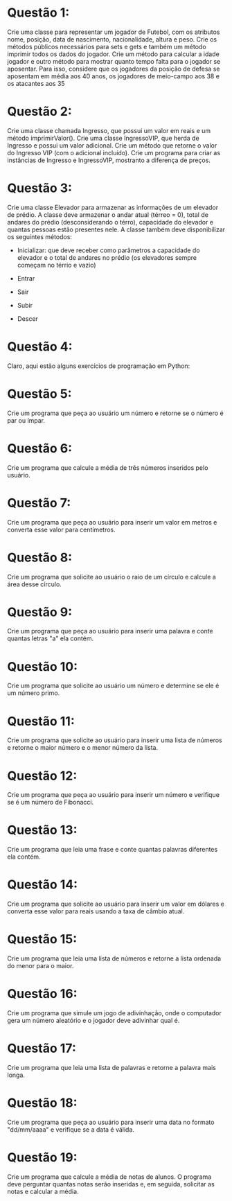 # Questão 1:
Crie uma classe para representar um jogador de Futebol, com os atributos nome, posição, data de nascimento, nacionalidade, altura e peso. Crie os métodos públicos necessários para sets e gets e também um método imprimir todos os dados do jogador. Crie um método para calcular a idade jogador e outro método para mostrar quanto tempo falta para o jogador se aposentar. Para isso, considere que os jogadores da posição de defesa se aposentam em média aos 40 anos, os jogadores de meio-campo aos 38 e os atacantes aos 35

# Questão 2:
Crie uma classe chamada Ingresso, que possui um valor em reais e um método imprimirValor(). Crie uma classe IngressoVIP, que herda de Ingresso e possui um valor adicional. Crie um método que retorne o valor do Ingresso VIP (com o adicional incluído). Crie um programa para criar as instâncias de Ingresso e IngressoVIP, mostranto a diferença de preços.

# Questão 3:
Crie uma classe Elevador para armazenar as informações de um elevador de prédio. A classe deve armazenar o andar atual (térreo = 0), total de andares do prédio (desconsiderando o térro), capacidade do elevador e quantas pessoas estão presentes nele. A classe também deve disponibilizar os seguintes métodos:
- Inicializar: que deve receber como parâmetros a capacidade do elevador e o total de andares no prédio (os elevadores sempre começam no térrio e vazio)

- Entrar
- Sair
- Subir
- Descer



# Questão 4:
Claro, aqui estão alguns exercícios de programação em Python:

# Questão 5:
Crie um programa que peça ao usuário um número e retorne se o número é par ou ímpar.

# Questão 6:
Crie um programa que calcule a média de três números inseridos pelo usuário.

# Questão 7:
Crie um programa que peça ao usuário para inserir um valor em metros e converta esse valor para centímetros.

# Questão 8:
Crie um programa que solicite ao usuário o raio de um círculo e calcule a área desse círculo.

# Questão 9:
Crie um programa que peça ao usuário para inserir uma palavra e conte quantas letras "a" ela contém.

# Questão 10:
Crie um programa que solicite ao usuário um número e determine se ele é um número primo.

# Questão 11:
Crie um programa que solicite ao usuário para inserir uma lista de números e retorne o maior número e o menor número da lista.

# Questão 12:
Crie um programa que peça ao usuário para inserir um número e verifique se é um número de Fibonacci.

# Questão 13:
Crie um programa que leia uma frase e conte quantas palavras diferentes ela contém.

# Questão 14:
Crie um programa que solicite ao usuário para inserir um valor em dólares e converta esse valor para reais usando a taxa de câmbio atual.

# Questão 15:
Crie um programa que leia uma lista de números e retorne a lista ordenada do menor para o maior.

# Questão 16:
Crie um programa que simule um jogo de adivinhação, onde o computador gera um número aleatório e o jogador deve adivinhar qual é.

# Questão 17:
Crie um programa que leia uma lista de palavras e retorne a palavra mais longa.

# Questão 18:
Crie um programa que peça ao usuário para inserir uma data no formato "dd/mm/aaaa" e verifique se a data é válida.

# Questão 19:
Crie um programa que calcule a média de notas de alunos. O programa deve perguntar quantas notas serão inseridas e, em seguida, solicitar as notas e calcular a média.
